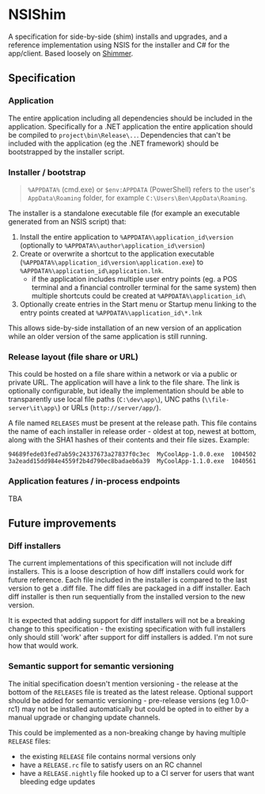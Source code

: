 NSIShim
=======

A specification for side-by-side (shim) installs and upgrades, and a reference implementation using NSIS for the installer and C# for the app/client. Based loosely on [Shimmer](https://github.com/github/Shimmer).


## Specification


### Application

The entire application including all dependencies should be included in the application. Specifically for a .NET application the entire application should be compiled to `project\bin\Release\..`. Dependencies that can't be included with the application (eg the .NET framework) should be bootstrapped by the installer script.


### Installer / bootstrap

> `%APPDATA%` (cmd.exe) or `$env:APPDATA` (PowerShell) refers to the user's `AppData\Roaming` folder, for example `C:\Users\Ben\AppData\Roaming`.

The installer is a standalone executable file (for example an executable generated from an NSIS script) that:

1. Install the entire application to `%APPDATA%\application_id\version` (optionally to `%APPDATA%\author\application_id\version`)
2. Create or overwrite a shortcut to the application executable (`%APPDATA%\application_id\version\application.exe`) to `%APPDATA%\application_id\application.lnk`.
	- if the application includes multiple user entry points (eg. a POS terminal and a financial controller terminal for the same system) then multiple shortcuts could be created at `%APPDATA%\application_id\`
3. Optionally create entries in the Start menu or Startup menu linking to the entry points created at `%APPDATA%\application_id\*.lnk`

This allows side-by-side installation of an new version of an application while an older version of the same application is still running.


### Release layout (file share or URL)

This could be hosted on a file share within a network or via a public or private URL. The application will have a link to the file share. The link is optionally configurable, but ideally the implementation should be able to transparently use local file paths (`C:\dev\app\`), UNC paths (`\\file-server\it\app\`) or URLs (`http://server/app/`).

A file named `RELEASES` must be present at the release path. This file contains the name of each installer in release order - oldest at top, newest at bottom, along with the SHA1 hashes of their contents and their file sizes. Example:

	94689fede03fed7ab59c24337673a27837f0c3ec  MyCoolApp-1.0.0.exe  1004502
	3a2eadd15dd984e4559f2b4d790ec8badaeb6a39  MyCoolApp-1.1.0.exe  1040561


### Application features / in-process endpoints

TBA


## Future improvements


### Diff installers

The current implementations of this specification will not include diff installers. This is a loose description of how diff installers could work for future reference. Each file included in the installer is compared to the last version to get a .diff file. The diff files are packaged in a diff installer. Each diff installer is then run sequentially from the installed version to the new version.

It is expected that adding support for diff installers will not be a breaking change to this specification - the existing specification with full installers only should still 'work' after support for diff installers is added. I'm not sure how that would work.


### Semantic support for semantic versioning

The initial specification doesn't mention versioning - the release at the  bottom of the `RELEASES` file is treated as the latest release. Optional support should be added for semantic versioning - pre-release versions (eg 1.0.0-rc1) may not be installed automatically but could be opted in to either by a manual upgrade or changing update channels.

This could be implemented as a non-breaking change by having multiple `RELEASE` files:

- the existing `RELEASE` file contains normal versions only
- have a `RELEASE.rc` file to satisfy users on an RC channel
- have a `RELEASE.nightly` file hooked up to a CI server for users that want bleeding edge updates